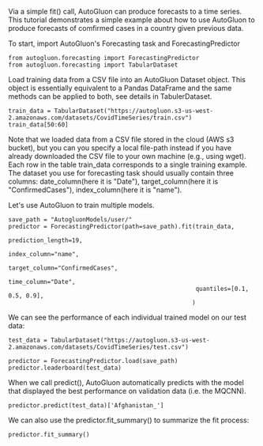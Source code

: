 Via a simple fit() call, AutoGluon can produce forecasts to a time series. This tutorial demonstrates a simple example about how to use AutoGluon to produce forecasts of comfirmed cases in a country given previous data.  
  
  
To start, import AutoGluon's Forecasting task and ForecastingPredictor

```{.python .input}
from autogluon.forecasting import ForecastingPredictor
from autogluon.forecasting import TabularDataset
```

Load training data from a CSV file into an AutoGluon Dataset object. This object is essentially equivalent to a Pandas DataFrame and the same methods can be applied to both, see details in TabulerDataset.

```{.python .input}
train_data = TabularDataset("https://autogluon.s3-us-west-2.amazonaws.com/datasets/CovidTimeSeries/train.csv")
train_data[50:60]
```

Note that we loaded data from a CSV file stored in the cloud (AWS s3 bucket), but you can you specify a local file-path instead if you have already downloaded the CSV file to your own machine (e.g., using wget). Each row in the table train_data corresponds to a single training example. The dataset you use for forecasting task should usually contain three columns: date_column(here it is "Date"), target_column(here it is "ConfirmedCases"), index_column(here it is "name").

Let's use AutoGluon to train multiple models.

```{.python .input}
save_path = "AutogluonModels/user/"
predictor = ForecastingPredictor(path=save_path).fit(train_data,
                                                     prediction_length=19,
                                                     index_column="name",
                                                     target_column="ConfirmedCases",
                                                     time_column="Date",
                                                     quantiles=[0.1, 0.5, 0.9],
                                                    )
```

We can see the performance of each individual trained model on our test data:

```{.python .input}
test_data = TabularDataset("https://autogluon.s3-us-west-2.amazonaws.com/datasets/CovidTimeSeries/test.csv")
```

```{.python .input}
predictor = ForecastingPredictor.load(save_path)
predictor.leaderboard(test_data)
```

When we call predict(), AutoGluon automatically predicts with the model that displayed the best performance on validation data (i.e. the MQCNN).

```{.python .input}
predictor.predict(test_data)['Afghanistan_']
```

We can also use the predictor.fit_summary() to summarize the fit process:

```{.python .input}
predictor.fit_summary()
```
